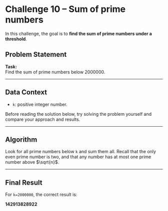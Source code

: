 # Challenge 10 – Sum of prime numbers

In this challenge, the goal is to **find the sum of prime numbers under a threshold**.

## Problem Statement

**Task:**  
Find the sum of prime numbers below 2000000.

---

## Data Context

- `k`: positive integer number.

Before reading the solution below, try solving the problem yourself and compare your approach and results.

---

## Algorithm

Look for all prime numbers below `k` and sum them all. Recall that the only even prime number is two, and that any number has at most one prime number above $\sqrt{n}$.

---

## Final Result

For `k=2000000`, the correct result is:

**142913828922**
